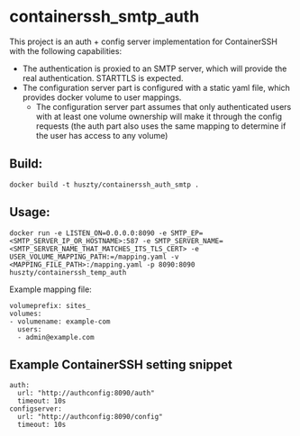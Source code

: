 # containerssh_smtp_auth
This project is an auth + config server implementation for ContainerSSH with the following capabilities:
* The authentication is proxied to an SMTP server, which will provide the real authentication. STARTTLS is expected.
* The configuration server part is configured with a static yaml file, which provides docker volume to user mappings.
  * The configuration server part assumes that only authenticated users with at least one volume ownership will make it through the config requests (the auth part also uses the same mapping to determine if the user has access to any volume)

## Build:
```
docker build -t huszty/containerssh_auth_smtp .
```

## Usage:
```
docker run -e LISTEN_ON=0.0.0.0:8090 -e SMTP_EP=<SMTP_SERVER_IP_OR_HOSTNAME>:587 -e SMTP_SERVER_NAME=<SMTP_SERVER_NAME_THAT_MATCHES_ITS_TLS_CERT> -e USER_VOLUME_MAPPING_PATH:=/mapping.yaml -v <MAPPING_FILE_PATH>:/mapping.yaml -p 8090:8090 huszty/containerssh_temp_auth
```

Example mapping file:
```
volumeprefix: sites_
volumes:
- volumename: example-com
  users:
  - admin@example.com

```


## Example ContainerSSH setting snippet
```
auth:
  url: "http://authconfig:8090/auth"
  timeout: 10s
configserver:
  url: "http://authconfig:8090/config"
  timeout: 10s
```
